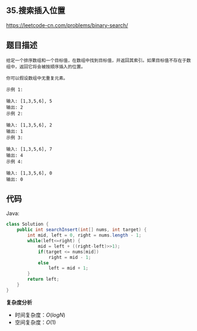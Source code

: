 ## 35.搜索插入位置

https://leetcode-cn.com/problems/binary-search/

## 题目描述

```
给定一个排序数组和一个目标值，在数组中找到目标值，并返回其索引。如果目标值不存在于数组中，返回它将会被按顺序插入的位置。

你可以假设数组中无重复元素。

示例 1:

输入: [1,3,5,6], 5
输出: 2
示例 2:

输入: [1,3,5,6], 2
输出: 1
示例 3:

输入: [1,3,5,6], 7
输出: 4
示例 4:

输入: [1,3,5,6], 0
输出: 0

```


## 代码

Java:
```Java
class Solution {
    public int searchInsert(int[] nums, int target) {
        int mid, left = 0, right = nums.length - 1;
        while(left<=right) {
            mid = left + ((right-left)>>1);  
            if(target <= nums[mid])
                right = mid - 1;
            else 
                left = mid + 1;
        }
        return left;
    }
}
```

**复杂度分析**

- 时间复杂度：$O(logN)$
- 空间复杂度：$O(1)$